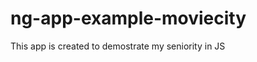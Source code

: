 ng-app-example-moviecity
========================

This app is created to demostrate my seniority in JS
